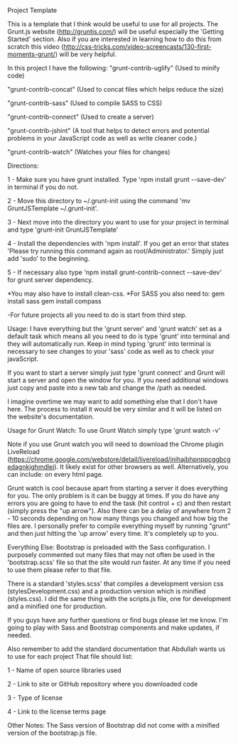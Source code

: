 Project Template

This is a template that I think would be useful to use for all projects.
The Grunt.js website (http://gruntjs.com/) will be useful especially the 'Getting Started' section. Also if you are interested in learning how to do this from scratch this video (http://css-tricks.com/video-screencasts/130-first-moments-grunt/) will be very helpful.

In this project I have the following:
"grunt-contrib-uglify" (Used to minify code)

"grunt-contrib-concat" (Used to concat files which helps reduce the size)

"grunt-contrib-sass" (Used to compile SASS to CSS)

"grunt-contrib-connect" (Used to create a server)

"grunt-contrib-jshint" (A tool that helps to detect errors and potential problems in your JavaScript code as well as write cleaner code.)

"grunt-contrib-watch" (Watches your files for changes)

Directions: 

1 - Make sure you have grunt installed. Type 'npm install grunt --save-dev' in terminal if you do not.

2 - Move this directory to ~/.grunt-init using the command 'mv GruntJSTemplate ~/.grunt-init'.

3 - Next move into the directory you want to use for your project in terminal and type 'grunt-init GruntJSTemplate'

4 - Install the dependencies with 'npm install'. If you get an error that states 'Please try running this command again as root/Administrator.' Simply just add 'sudo' to the beginning. 

5 - If necessary also type 'npm install grunt-contrib-connect --save-dev' for grunt server dependency.

*You may also have to install clean-css.
*For SASS you also need to:
gem install sass
gem install compass

-For future projects all you need to do is start from third step. 


Usage:
I have everything but the 'grunt server' and 'grunt watch' set as a default task which means all you need to do is type 'grunt' into terminal and they will automatically run.
Keep in mind typing 'grunt' into terminal is necessary to see changes to your 'sass' code as well as to check your javaScript.

If you want to start a server simply just type 'grunt connect' and Grunt will start a server and open the window for you. If you need additional windows
just copy and paste into a new tab and change the /path as needed.

I imagine overtime we may want to add something else that I don't have here. The process to install it would be very similar and it will be listed
on the website's documentation.


Usage for Grunt Watch:
To use Grunt Watch simply type 'grunt watch -v'

Note if you use Grunt watch you will need to download the Chrome plugin LiveReload (https://chrome.google.com/webstore/detail/livereload/jnihajbhpnppcggbcgedagnkighmdlei).
It likely exist for other browsers as well.
Alternatively, you can include: <script src="//localhost:35729/livereload.js"></script> on every html page.

Grunt watch is cool because apart from starting a server it does everything for you. The only problem is it can be buggy at times.
If you do have any errors you are going to have to end the task (hit control + c) and then restart (simply press the "up arrow"). Also there can be a delay of anywhere from
2 - 10 seconds depending on how many things you changed and how big the files are.
I personally prefer to compile everything myself by running "grunt" and then just hitting the 'up arrow' every time. It's completely up to you.


Everything Else:
Bootstrap is preloaded with the Sass configuration. I purposely commented out many files that may not often be used in the 'bootstrap.scss' file
so that the site would run faster. At any time if you need to use them please refer to that file.

There is a standard 'styles.scss' that compiles a development version css (stylesDevelopment.css) and a production version which is minified (styles.css).
I did the same thing with the scripts.js file, one for development and a minified one for production.

If you guys have any further questions or find bugs please let me know. I'm going to play with Sass and Bootstrap components and make updates, if needed.


Also remember to add the standard documentation that Abdullah wants us to use for each project
That file should list:

1 - Name of open source libraries used

2 - Link to site or GitHub repository where you downloaded code

3 - Type of license

4 - Link to the license terms page

Other Notes:
The Sass version of Bootstrap did not come with a minified version of the bootstrap.js file.
